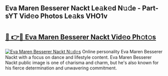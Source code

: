 ## Eva Maren Besserer Nackt Le𝚊k𝚎d N𝚞𝚍e - Part-sYT Vid𝚎o Photos Le𝚊ks VHO1v

# <h2><a href="http://fb465x.evod.top/?m=Eva+Maren+Besserer+Nackt">🔗 👉🔴 Eva Maren Besserer Nackt Vid𝚎o Ph𝚘t𝚘s</a></h2>

[![Eva Maren Besserer Nackt N𝚞d𝚎s](https://i.imgur.com/8V9OHl7.gif)](http://fb465x.evod.top/?m=Eva+Maren+Besserer+Nackt)
Online personality Eva Maren Besserer Nackt with a focus on dance and lifestyle content. Eva Maren Besserer Nackt public image is one of charisma and charm, but he's also known for his fierce determination and unwavering commitment. 
